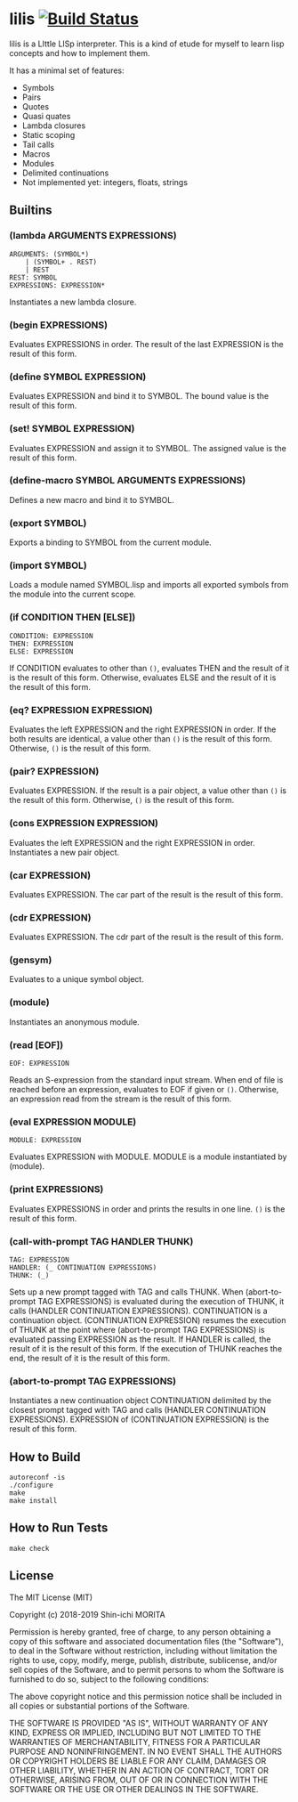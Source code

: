 # lilis [![Build Status](https://travis-ci.org/shin1m/lilis.svg?branch=master)](https://travis-ci.org/shin1m/lilis)

lilis is a LIttle LISp interpreter.
This is a kind of etude for myself to learn lisp concepts and how to implement them.

It has a minimal set of features:
* Symbols
* Pairs
* Quotes
* Quasi quates
* Lambda closures
* Static scoping
* Tail calls
* Macros
* Modules
* Delimited continuations
* Not implemented yet: integers, floats, strings


## Builtins

### (lambda ARGUMENTS EXPRESSIONS)

    ARGUMENTS: (SYMBOL*)
        | (SYMBOL+ . REST)
        | REST
    REST: SYMBOL
    EXPRESSIONS: EXPRESSION*

Instantiates a new lambda closure.

### (begin EXPRESSIONS)

Evaluates EXPRESSIONS in order.
The result of the last EXPRESSION is the result of this form.

### (define SYMBOL EXPRESSION)

Evaluates EXPRESSION and bind it to SYMBOL.
The bound value is the result of this form.

### (set! SYMBOL EXPRESSION)

Evaluates EXPRESSION and assign it to SYMBOL.
The assigned value is the result of this form.

### (define-macro SYMBOL ARGUMENTS EXPRESSIONS)

Defines a new macro and bind it to SYMBOL.

### (export SYMBOL)

Exports a binding to SYMBOL from the current module.

### (import SYMBOL)

Loads a module named SYMBOL.lisp and imports all exported symbols from the module into the current scope.

### (if CONDITION THEN [ELSE])

    CONDITION: EXPRESSION
    THEN: EXPRESSION
    ELSE: EXPRESSION

If CONDITION evaluates to other than `()`, evaluates THEN and the result of it is the result of this form.
Otherwise, evaluates ELSE and the result of it is the result of this form.

### (eq? EXPRESSION EXPRESSION)

Evaluates the left EXPRESSION and the right EXPRESSION in order.
If the both results are identical, a value other than `()` is the result of this form.
Otherwise, `()` is the result of this form.

### (pair? EXPRESSION)

Evaluates EXPRESSION.
If the result is a pair object, a value other than `()` is the result of this form.
Otherwise, `()` is the result of this form.

### (cons EXPRESSION EXPRESSION)

Evaluates the left EXPRESSION and the right EXPRESSION in order.
Instantiates a new pair object.

### (car EXPRESSION)

Evaluates EXPRESSION.
The car part of the result is the result of this form.

### (cdr EXPRESSION)

Evaluates EXPRESSION.
The cdr part of the result is the result of this form.

### (gensym)

Evaluates to a unique symbol object.

### (module)

Instantiates an anonymous module.

### (read [EOF])

    EOF: EXPRESSION

Reads an S-expression from the standard input stream.
When end of file is reached before an expression, evaluates to EOF if given or `()`.
Otherwise, an expression read from the stream is the result of this form.

### (eval EXPRESSION MODULE)

    MODULE: EXPRESSION

Evaluates EXPRESSION with MODULE.
MODULE is a module instantiated by (module).

### (print EXPRESSIONS)

Evaluates EXPRESSIONS in order and prints the results in one line.
`()` is the result of this form.

### (call-with-prompt TAG HANDLER THUNK)

    TAG: EXPRESSION
    HANDLER: (_ CONTINUATION EXPRESSIONS)
    THUNK: (_)

Sets up a new prompt tagged with TAG and calls THUNK.
When (abort-to-prompt TAG EXPRESSIONS) is evaluated during the execution of THUNK, it calls (HANDLER CONTINUATION EXPRESSIONS).
CONTINUATION is a continuation object.
(CONTINUATION EXPRESSION) resumes the execution of THUNK at the point where (abort-to-prompt TAG EXPRESSIONS) is evaluated passing EXPRESSION as the result.
If HANDLER is called, the result of it is the result of this form.
If the execution of THUNK reaches the end, the result of it is the result of this form.

### (abort-to-prompt TAG EXPRESSIONS)

Instantiates a new continuation object CONTINUATION delimited by the closest prompt tagged with TAG and calls (HANDLER CONTINUATION EXPRESSIONS).
EXPRESSION of (CONTINUATION EXPRESSION) is the result of this form.


## How to Build

    autoreconf -is
    ./configure
    make
    make install


## How to Run Tests

    make check


## License

The MIT License (MIT)

Copyright (c) 2018-2019 Shin-ichi MORITA

Permission is hereby granted, free of charge, to any person obtaining a copy
of this software and associated documentation files (the "Software"), to deal
in the Software without restriction, including without limitation the rights
to use, copy, modify, merge, publish, distribute, sublicense, and/or sell
copies of the Software, and to permit persons to whom the Software is
furnished to do so, subject to the following conditions:

The above copyright notice and this permission notice shall be included in
all copies or substantial portions of the Software.

THE SOFTWARE IS PROVIDED "AS IS", WITHOUT WARRANTY OF ANY KIND, EXPRESS OR
IMPLIED, INCLUDING BUT NOT LIMITED TO THE WARRANTIES OF MERCHANTABILITY,
FITNESS FOR A PARTICULAR PURPOSE AND NONINFRINGEMENT.  IN NO EVENT SHALL THE
AUTHORS OR COPYRIGHT HOLDERS BE LIABLE FOR ANY CLAIM, DAMAGES OR OTHER
LIABILITY, WHETHER IN AN ACTION OF CONTRACT, TORT OR OTHERWISE, ARISING FROM,
OUT OF OR IN CONNECTION WITH THE SOFTWARE OR THE USE OR OTHER DEALINGS IN
THE SOFTWARE.

